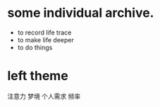 
# some individual archive.

* to record life trace
* to make life deeper
* to do things 

# left theme
注意力
梦境
个人需求
频率